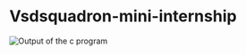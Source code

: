 # Vsdsquadron-mini-internship
![Output of the c program](https://github.com/RaghaviSivakumar/vsdsquadron-mini-internship/assets/147801536/a5988faa-17a1-4b88-9b91-9f91ee58d213)
